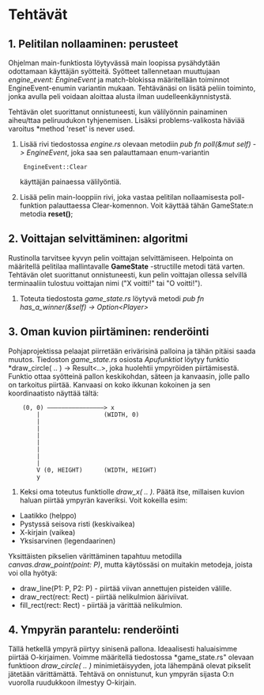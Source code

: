 # Tehtävät

## 1. Pelitilan nollaaminen: perusteet

Ohjelman main-funktiosta löytyvässä main loopissa pysähdytään odottamaan käyttäjän syötteitä. Syötteet tallennetaan muuttujaan *engine_event: EngineEvent* ja match-blokissa määritellään toiminnot EngineEvent-enumin variantin mukaan. Tehtävänäsi on lisätä peliin toiminto, jonka avulla peli voidaan aloittaa alusta ilman uudelleenkäynnistystä.

Tehtävän olet suorittanut onnistuneesti, kun välilyönnin painaminen aiheu/ttaa peliruudukon tyhjenemisen. Lisäksi problems-valikosta häviää varoitus *method 'reset' is never used.

1. Lisää rivi tiedostossa *engine.rs* olevaan metodiin *pub fn poll(&mut self) -> EngineEvent*, joka saa sen palauttamaan enum-variantin

        EngineEvent::Clear

    käyttäjän painaessa välilyöntiä.
2. Lisää pelin main-looppiin rivi, joka vastaa pelitilan nollaamisesta poll-funktion palauttaessa Clear-komennon. Voit käyttää tähän GameState:n metodia **reset()**;

## 2. Voittajan selvittäminen: algoritmi

Rustinolla tarvitsee kyvyn pelin voittajan selvittämiseen. Helpointa on määritellä pelitilaa mallintavalle **GameState** -structille metodi tätä varten. Tehtävän olet suorittanut onnistuneesti, kun pelin voittajan ollessa selvillä terminaaliin tulostuu voittajan nimi ("X voitti!" tai "O voitti!").

1. Toteuta tiedostosta *game_state.rs* löytyvä metodi *pub fn has_a_winner(&self) -> Option&lt;Player&gt;*

## 3. Oman kuvion piirtäminen: renderöinti

Pohjaprojektissa pelaajat piirretään erivärisinä palloina ja tähän pitäisi saada muutos. Tiedoston *game_state.rs* osiosta *Apufunktiot* löytyy funktio *draw_circle( .. ) -> Result<..>, joka huolehtii ympyröiden piirtämisestä. Funktio ottaa syötteinä pallon keskikohdan, säteen ja kanvaasin, jolle pallo on tarkoitus piirtää. Kanvaasi on koko ikkunan kokoinen ja sen koordinaatisto näyttää tältä:

        (0, 0) ————————————————> x
            |                  (WIDTH, 0)
            |
            |
            |
            |
            |
            |
            |
            V (0, HEIGHT)      (WIDTH, HEIGHT)
            y

1. Keksi oma toteutus funktiolle *draw_x( .. )*. Päätä itse, millaisen kuvion haluan piirtää ympyrän kaveriksi. Voit kokeilla esim:

- Laatikko (helppo)
- Pystyssä seisova risti (keskivaikea)
- X-kirjain (vaikea)
- Yksisarvinen (legendaarinen)

Yksittäisten pikselien värittäminen tapahtuu metodilla *canvas.draw_point(point: P)*, mutta käytössäsi on muitakin metodeja, joista voi olla hyötyä:

- draw_line(P1: P, P2: P) - piirtää viivan annettujen pisteiden välille.
- draw_rect(rect: Rect) - piirtää nelikulmion ääriviivat.
- fill_rect(rect: Rect) - piirtää ja värittää nelikulmion.

## 4. Ympyrän parantelu: renderöinti

Tällä hetkellä ympyrä piirtyy sinisenä pallona. Ideaalisesti haluaisimme piirtää O-kirjaimen. Voimme määritellä tiedostossa *game_state.rs" olevaan funktioon *draw_circle( .. )* minimietäisyyden, jota lähempänä olevat pikselit jätetään värittämättä. Tehtävä on onnistunut, kun ympyrän sijasta O:n vuorolla ruudukkoon ilmestyy O-kirjain.